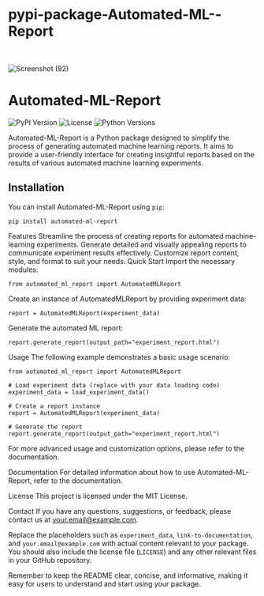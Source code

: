 <h1>pypi-package-Automated-ML--Report </h1><br>

![Screenshot (92)](https://github.com/Nusri7/pypi-package-Automated-ML--Report/assets/91601996/aaf7e223-0dde-44f4-b73a-03648afe5ddf)


# Automated-ML-Report

![PyPI Version](https://img.shields.io/pypi/v/eda-report.svg)
![License](https://img.shields.io/pypi/l/eda-report.svg)
![Python Versions](https://img.shields.io/pypi/pyversions/eda-report.svg)

Automated-ML-Report is a Python package designed to simplify the process of generating automated machine learning reports. It aims to provide a user-friendly interface for creating insightful reports based on the results of various automated machine learning experiments.

## Installation

You can install Automated-ML-Report using `pip`:

```
pip install automated-ml-report
```

Features
Streamline the process of creating reports for automated machine-learning experiments.
Generate detailed and visually appealing reports to communicate experiment results effectively.
Customize report content, style, and format to suit your needs.
Quick Start
Import the necessary modules:

```
from automated_ml_report import AutomatedMLReport
```

Create an instance of AutomatedMLReport by providing experiment data:

```
report = AutomatedMLReport(experiment_data)
```

Generate the automated ML report:
```
report.generate_report(output_path="experiment_report.html")
```
Usage
The following example demonstrates a basic usage scenario:
```
from automated_ml_report import AutomatedMLReport

# Load experiment data (replace with your data loading code)
experiment_data = load_experiment_data()

# Create a report instance
report = AutomatedMLReport(experiment_data)

# Generate the report
report.generate_report(output_path="experiment_report.html")
```

For more advanced usage and customization options, please refer to the documentation.

Documentation
For detailed information about how to use Automated-ML-Report, refer to the documentation.

License
This project is licensed under the MIT License.

Contact
If you have any questions, suggestions, or feedback, please contact us at your.email@example.com.


Replace the placeholders such as `experiment_data`, `link-to-documentation`, and `your.email@example.com` with actual content relevant to your package. You should also include the license file (`LICENSE`) and any other relevant files in your GitHub repository.

Remember to keep the README clear, concise, and informative, making it easy for users to understand and start using your package.


